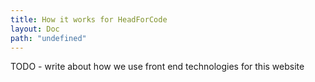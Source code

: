 ```yaml
---
title: How it works for HeadForCode
layout: Doc
path: "undefined"
---
```


TODO - write about how we use front end technologies for this website